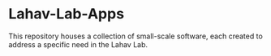 Lahav-Lab-Apps
==============
This repository houses a collection of small-scale software, each created to address a specific need in the Lahav Lab.